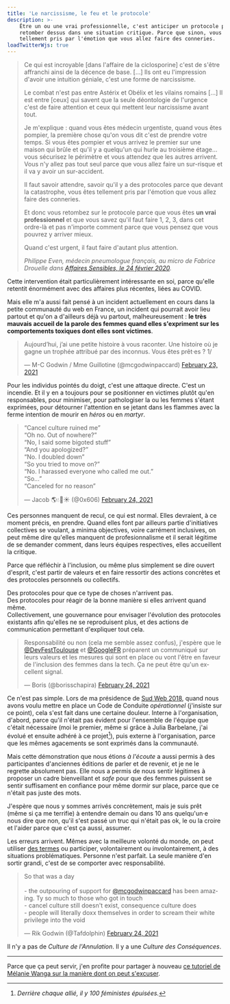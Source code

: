 ```yaml
---
title: 'Le narcissisme, le feu et le protocole'
description: >-
    Être un ou une vrai professionnelle, c'est anticiper un protocole pour
    retomber dessus dans une situation critique. Parce que sinon, vous êtes
    tellement pris par l'émotion que vous allez faire des conneries.
loadTwitterWjs: true
---
```


> Ce qui est incroyable \[dans l'affaire de la ciclosporine\] c'est de s'être
> affranchi ainsi de la décence de base. […] Ils ont eu l'impression d'avoir une
> intuition géniale, c'est une forme de narcissisme.
>
> Le combat n'est pas entre Astérix et Obélix et les vilains romains […] Il est
> entre [ceux] qui savent que la seule déontologie de l'urgence c'est de faire
> attention et ceux qui mettent leur narcissisme avant tout.
>
> Je m'explique : quand vous êtes médecin urgentiste, quand vous êtes pompier,
> la première chose qu'on vous dit c'est de prendre votre temps. Si vous êtes
> pompier et vous arrivez le premier sur une maison qui brûle et qu'il y a
> quelqu'un qui hurle au troisième étage… vous sécurisez le périmètre et vous
> attendez que les autres arrivent. Vous n'y allez pas tout seul parce que vous
> allez faire un sur-risque et il va y avoir un sur-accident.
>
> Il faut savoir attendre, savoir qu'il y a des protocoles parce que devant la
> catastrophe, vous êtes tellement pris par l'émotion que vous allez faire des
> conneries.
>
> Et donc vous retombez sur le protocole parce que vous êtes **un vrai
> professionnel** et que vous savez qu'il faut faire 1, 2, 3, dans cet ordre-là
> et pas n'importe comment parce que vous pensez que vous pouvrez y arriver
> mieux.
>
> Quand c'est urgent, il faut faire d'autant plus attention.
>
> <cite>Philippe Even, médecin pneumologue français, au micro de Fabrice
> Drouelle dans
> [Affaires Sensibles, le 24 février 2020](https://www.franceinter.fr/emissions/affaires-sensibles/affaires-sensibles-24-fevrier-2021).</cite>

Cette intervention était particulièrement intéressante en soi, parce qu'elle
retentit énormément avec des affaires plus récentes, liées au COVID.

Mais elle m'a aussi fait pensé à un incident actuellement en cours dans la
petite communauté du web en France, un incident qui pourrait avoir lieu partout
et qu'on a d'ailleurs déjà vu partout, malheureusement : **le très mauvais
accueil de la parole des femmes quand elles s'expriment sur les comportements
toxiques dont elles sont victimes**.

<blockquote class="twitter-tweet"><p lang="fr" dir="ltr">Aujourd’hui, j’ai une petite histoire à vous raconter. Une histoire où je gagne un trophée attribué par des inconnus. Vous êtes prêt·es ? 1/</p>&mdash; M-C Godwin / Mme Guillotine (@mcgodwinpaccard) <a href="https://twitter.com/mcgodwinpaccard/status/1364166282933899271?ref_src=twsrc%5Etfw">February 23, 2021</a></blockquote>

Pour les individus pointés du doigt, c'est une attaque directe. C'est un
incendie. Et il y en a toujours pour se positionner en victimes plutôt qu'en
responsables, pour minimiser, pour pathologiser la ou les femmes s'étant
exprimées, pour détourner l'attention en se jetant dans les flammes avec la
ferme intention de mourir en _héros_ ou en _martyr_.

<blockquote class="twitter-tweet"><p lang="en" dir="ltr">“Cancel culture ruined me”<br>“Oh no. Out of nowhere?”<br>“No, I said some bigoted stuff”<br>“And you apologized?”<br>“No. I doubled down”<br>“So you tried to move on?”<br>“No. I harassed everyone who called me out.”<br>“So...”<br>“Canceled for no reason”</p>&mdash; Jacob 🌎💧🍁☀️ (@0x606) <a href="https://twitter.com/0x606/status/1364724206810796036?ref_src=twsrc%5Etfw">February 24, 2021</a></blockquote>

Ces personnes manquent de recul, ce qui est normal. Elles devraient, à ce moment
précis, en prendre. Quand elles font par ailleurs partie d'initiatives
collectives se voulant, a minima objectives, voire carrément inclusives, on peut
même dire qu'elles manquent de profesionnalisme et il serait légitime de se
demander comment, dans leurs équipes respectives, elles accueillent la critique.

Parce que réfléchir à l'inclusion, ou même plus simplement se dire ouvert
d'esprit, c'est partir de valeurs et en faire ressortir des actions concrètes et
des protocoles personnels ou collectifs.

Des protocoles pour que ce type de choses n'arrivent pas.  
Des protocoles pour réagir de la bonne manière si elles arrivent quand même.  
Collectivement, une gouvernance pour envisager l'évolution des protocoles
existants afin qu'elles ne se reproduisent plus, et des actions de communication
permettant d'expliquer tout cela.

<blockquote class="twitter-tweet"><p lang="fr" dir="ltr">Responsabilité ou non (cela me semble assez confus), j&#39;espère que le <a href="https://twitter.com/DevFestToulouse?ref_src=twsrc%5Etfw">@DevFestToulouse</a> et <a href="https://twitter.com/GoogleFR?ref_src=twsrc%5Etfw">@GoogleFR</a> préparent un communiqué sur leurs valeurs et les mesures qui sont en place ou vont l&#39;être en faveur de l&#39;inclusion des femmes dans la tech. Ça ne peut être qu&#39;un excellent signal.</p>&mdash; Boris (@borisschapira) <a href="https://twitter.com/borisschapira/status/1364515065731383296?ref_src=twsrc%5Etfw">February 24, 2021</a></blockquote>

Ce n'est pas simple. Lors de ma présidence de
[Sud Web 2018](https://sudweb.fr/2018/), quand nous avons voulu mettre en place
un Code de Conduite _opérationnel_ (j'insiste sur ce point), cela s'est fait
dans une certaine douleur. Interne à l'organisation, d'abord, parce qu'il
n'était pas évident pour l'ensemble de l'équipe que c'était nécessaire (moi le
premier, même si grâce à Julia Barbelane, j'ai évolué et ensuite adhéré à ce
projet[^1]), puis externe à l'organisation, parce que les mêmes agacements se
sont exprimés dans la communauté.

[^1]: _Derrière chaque allié, il y 100 féministes épuisées._

Mais cette démonstration que nous étions _à l'écoute_ a aussi permis à des
participantes d'anciennes éditions de parler et de revenir, et je ne le regrette
absolument pas. Elle nous a permis de nous sentir légitimes à proposer un cadre
bienveillant et _safe_ pour que des femmes puissent se sentir suffisament en
confiance pour même dormir sur place, parce que ce n'était pas juste des mots.

J'espère que nous y sommes arrivés concrètement, mais je suis prêt (même si ça
me terrifie) à entendre demain ou dans 10 ans quelqu'un·e nous dire que non,
qu'il s'est passé un truc qui n'était pas ok, le ou la croire et l'aider parce
que c'est ça aussi, assumer.

Les erreurs arrivent. Mêmes avec la meilleure volonté du monde, on peut utiliser
[des termes](/notes/2020-06-des-termes-problematiques/) ou participer,
volontairement ou involontairement, à des situations problématiques. Personne
n'est parfait. La seule manière d'en sortir grandi, c'est de se comporter avec
responsabilité.

<blockquote class="twitter-tweet"><p lang="en" dir="ltr">So that was a day<br><br>- the outpouring of support for <a href="https://twitter.com/mcgodwinpaccard?ref_src=twsrc%5Etfw">@mcgodwinpaccard</a> has been amazing. Ty so much to those who got in touch<br>- cancel culture still doesn&#39;t exist, consequence culture does<br>- people will literally doxx themselves in order to scream their white privilege into the void</p>&mdash; Rik Godwin (@Tafdolphin) <a href="https://twitter.com/Tafdolphin/status/1364473898042085376?ref_src=twsrc%5Etfw">February 24, 2021</a></blockquote>

Il n'y a pas de _Culture de l'Annulation_. Il y a une _Culture des
Conséquences_.

---

Parce que ça peut servir, j'en profite pour partager à nouveau
[ce tutoriel de Mélanie Wanga sur la manière dont on peut s'excuser](/notes/2019-02-comment-bien-s-excuser-melanie-wanga/).
